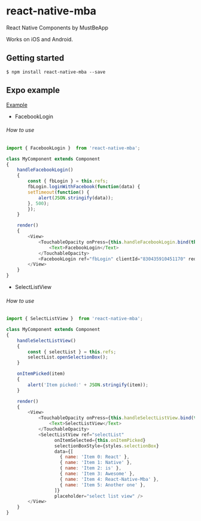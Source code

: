 # react-native-mba

React Native Components by MustBeApp

Works on iOS and Android.

## Getting started

`$ npm install react-native-mba --save`

## Expo example

[Example](https://github.com/mustbeapp/react-native-mba/example)

* FacebookLogin

###### How to use

```javascript
import { FacebookLogin }  from 'react-native-mba';

class MyComponent extends Component
{
    handleFacebookLogin()
    {
        const { fbLogin } = this.refs;
        fbLogin.loginWithFacebook(function(data) {
        setTimeout(function() {
            alert(JSON.stringify(data));
        }, 500);
        });
    }

    render()
    {
        <View>
            <TouchableOpacity onPress={this.handleFacebookLogin.bind(this)}>
                <Text>FacebookLogin</Text>
            </TouchableOpacity>
            <FacebookLogin ref="fbLogin" clientId="830435910451170" redirectUri="http://fb.mustbeapp.com/"/>
        </View>
    }
}
```

* SelectListView

###### How to use

```javascript
import { SelectListView }  from 'react-native-mba';

class MyComponent extends Component
{
    handleSelectListView()
    {
        const { selectList } = this.refs;
        selectList.openSelectionBox();
    }

    onItemPicked(item)
    {
        alert('Item picked:' + JSON.stringify(item));
    }

    render()
    {
        <View>
            <TouchableOpacity onPress={this.handleSelectListView.bind(this)}>
                <Text>SelectListView</Text>
            </TouchableOpacity>
            <SelectListView ref="selectList"
                  onItemSelected={this.onItemPicked}
                  selectionBoxStyle={styles.selectionBox}
                  data={[
                    { name: 'Item 0: React' },
                    { name: 'Item 1: Native' },
                    { name: 'Item 2: is' },
                    { name: 'Item 3: Awesome' },
                    { name: 'Item 4: React-Native-Mba' },
                    { name: 'Item 5: Another one' },
                  ]}
                  placeholder="select list view" />
        </View>
    }
}
```